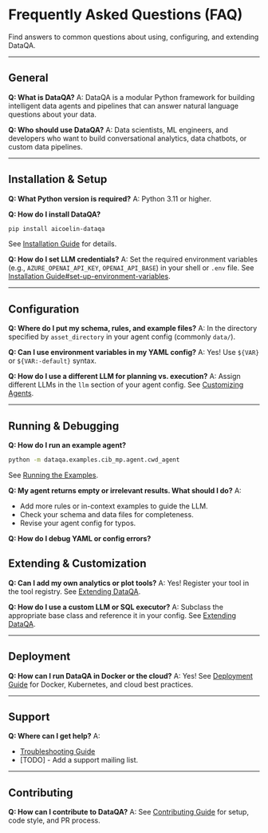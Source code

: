 # Frequently Asked Questions (FAQ)

Find answers to common questions about using, configuring, and extending DataQA.

---

## General

**Q: What is DataQA?**
A: DataQA is a modular Python framework for building intelligent data agents and pipelines that can answer natural language questions about your data.

**Q: Who should use DataQA?**
A: Data scientists, ML engineers, and developers who want to build conversational analytics, data chatbots, or custom data pipelines.

---

## Installation & Setup

**Q: What Python version is required?**
A: Python 3.11 or higher.

**Q: How do I install DataQA?**
```bash
pip install aicoelin-dataqa
```
See [Installation Guide](../installation.md) for details.

**Q: How do I set LLM credentials?**
A: Set the required environment variables (e.g., `AZURE_OPENAI_API_KEY`, `OPENAI_API_BASE`) in your shell or `.env` file.
See [Installation Guide#set-up-environment-variables](../installation.md#set-up-environment-variables).

---

## Configuration

**Q: Where do I put my schema, rules, and example files?**
A: In the directory specified by `asset_directory` in your agent config (commonly `data/`).

**Q: Can I use environment variables in my YAML config?**
A: Yes! Use `${VAR}` or `${VAR:-default}` syntax.

**Q: How do I use a different LLM for planning vs. execution?**
A: Assign different LLMs in the `llm` section of your agent config.
See [Customizing Agents](customizing_agents.md).

---

## Running & Debugging

**Q: How do I run an example agent?**
```bash
python -m dataqa.examples.cib_mp.agent.cwd_agent
```
See [Running the Examples](running_examples.md).

**Q: My agent returns empty or irrelevant results. What should I do?**
A:
- Add more rules or in-context examples to guide the LLM.
- Check your schema and data files for completeness.
- Revise your agent config for typos.

**Q: How do I debug YAML or config errors?**

## Extending & Customization

**Q: Can I add my own analytics or plot tools?**
A: Yes! Register your tool in the tool registry.
See [Extending DataQA](extending.md).

**Q: How do I use a custom LLM or SQL executor?**
A: Subclass the appropriate base class and reference it in your config.
See [Extending DataQA](extending.md).

---

## Deployment

**Q: How can I run DataQA in Docker or the cloud?**
A: Yes! See [Deployment Guide](deployment.md) for Docker, Kubernetes, and cloud best practices.

---

## Support

**Q: Where can I get help?**
A:
- [Troubleshooting Guide](troubleshooting.md)
- [TODO] - Add a support mailing list.

---

## Contributing

**Q: How can I contribute to DataQA?**
A: See [Contributing Guide](../contributing.md) for setup, code style, and PR process.